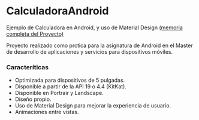 # CalculadoraAndroid
Ejemplo de Calculadora en Android, y uso de Material Design [(memoria completa del Proyecto)](https://github.com/DrassApps/CalculadoraAndroid/blob/master/MemoriaCalculadoraAndroid.pdf)

Proyecto realizado como prctica para la asignatura de Android en el Master de desarrollo de aplicaciones y servicios para dispositivos móviles.

### Caracteríticas
* Optimizada para dispositivos de 5 pulgadas.
* Disponible a partir de la API 19 o 4.4 (KitKat).
* Disponible en Portrair y Landscape.
* Diseño propio.
* Uso de Material Design para mejorar la experiencia de usuario.
* Animaciones entre vistas.
